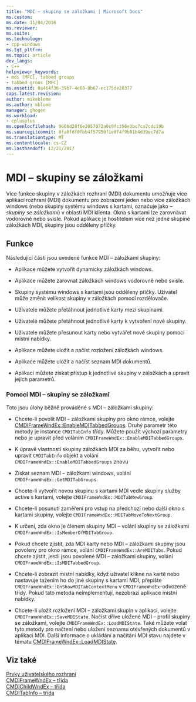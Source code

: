 ```yaml
---
title: "MDI – skupiny se záložkami | Microsoft Docs"
ms.custom: 
ms.date: 11/04/2016
ms.reviewer: 
ms.suite: 
ms.technology:
- cpp-windows
ms.tgt_pltfrm: 
ms.topic: article
dev_langs:
- C++
helpviewer_keywords:
- mdi [MFC], tabbed groups
- tabbed grous [MFC]
ms.assetid: 0a464f36-39b7-4e68-8b67-ec175de28377
caps.latest.revision: 
author: mikeblome
ms.author: mblome
manager: ghogen
ms.workload:
- cplusplus
ms.openlocfilehash: 9606d28f6e2057072a0c9fc356e3bc7ca7cdc19b
ms.sourcegitcommit: 8fa8fdf0fbb4f57950f1e8f4f9b81b4d39ec7d7a
ms.translationtype: MT
ms.contentlocale: cs-CZ
ms.lasthandoff: 12/21/2017
---
```

# <a name="mdi-tabbed-groups"></a>MDI – skupiny se záložkami
Více funkce skupiny v záložkách rozhraní (MDI) dokumentu umožňuje více aplikací rozhraní (MDI) dokumentu pro zobrazení jeden nebo více záložkách windows (nebo skupiny systému windows s kartami, označuje jako *– skupiny se záložkami*) v oblasti MDI klienta. Okna s kartami lze zarovnávat vodorovně nebo svisle. Pokud aplikace je hostitelem více než jedné skupině záložkách MDI, skupiny jsou odděleny příčky.  
  
## <a name="features"></a>Funkce  
 Následující části jsou uvedené funkce MDI – záložkami skupiny:  
  
-   Aplikace můžete vytvořit dynamicky záložkách windows.  
  
-   Aplikace můžete zarovnat záložkách windows vodorovně nebo svisle.  
  
-   Skupiny systému windows s kartami jsou odděleny příčky. Uživatel může změnit velikost skupiny v záložkách pomocí rozdělovače.  
  
-   Uživatele můžete přetáhnout jednotlivé karty mezi skupinami.  
  
-   Uživatele můžete přetáhnout jednotlivé karty k vytvoření nové skupiny.  
  
-   Uživatele můžete přesunout karty nebo vytvářet nové skupiny pomocí místní nabídky.  
  
-   Aplikace můžete uložit a načíst rozložení záložkách windows.  
  
-   Aplikace můžete uložit a načíst seznam MDI dokumentů.  
  
-   Aplikaci můžete získat přístup k jednotlivé skupiny v záložkách a upravit jejich parametrů.  
  
### <a name="using-mdi-tabbed-groups"></a>Pomocí MDI – skupiny se záložkami  
 Toto jsou úlohy běžně prováděné s MDI – záložkami skupiny:  
  
-   Chcete-li povolit MDI – záložkami skupiny pro okno rámce, volejte [CMDIFrameWndEx::EnableMDITabbedGroups](../mfc/reference/cmdiframewndex-class.md#enablemditabbedgroups). Druhý parametr této metody je instance `CMDITabInfo` třídy. Můžete použít výchozí parametry nebo je upravit před voláním `CMDIFrameWndEx::EnableMDITabbedGroups`.  
  
-   K úpravě vlastností skupiny záložkách MDI za běhu, vytvořit nebo upravit `CMDITabInfo` objekt a volání `CMDIFrameWndEx::EnableMDITabbedGroups` znovu  
  
-   Získat seznam MDI – záložkami windows, volání `CMDIFrameWndEx::GetMDITabGroups`.  
  
-   Chcete-li vytvořit novou skupinu s kartami MDI vedle skupiny služby active s kartami, volejte `CMDIFrameWndEx::MDITabNewGroup`.  
  
-   Chcete-li posunutí zaměření pro vstup na předchozí nebo další okno s kartami skupiny, volejte `CMDIFrameWndEx::MDITabMoveToNextGroup`.  
  
-   K určení, zda okno je členem skupiny MDI – volání skupiny se záložkami `CMDIFrameWndEx::IsMemberOfMDITabGroup`.  
  
-   Pokud chcete zjistit, zda MDI karty nebo MDI – záložkami skupiny jsou povoleny pro okno rámce, volání `CMDIFrameWndEx::AreMDITabs`. Pokud chcete zjistit, jestli jsou povolené MDI – záložkami skupiny, volání `CMDIFrameWndEx::IsMDITabbedGroup`.  
  
-   Chcete-li zobrazit místní nabídky, když uživatel klikne na kartě nebo nastavuje tažením ho do jiné skupiny s kartami MDI, přepište `CMDIFrameWndEx::OnShowMDITabContextMenu` v `CMDIFrameWndEx`-odvozené třídy. Pokud tato metoda neimplementují, nezobrazí aplikace místní nabídky.  
  
-   Chcete-li uložit rozložení MDI – záložkami skupin v aplikaci, volejte `CMDIFrameWndEx::SaveMDIState`. Načíst dříve uložené MDI – profil skupiny se záložkami, volejte `CMDIFrameWndEx::LoadMDIState`. Také můžete volat tyto metody pro načtení nebo uložení seznamu otevřených dokumentů v aplikaci MDI. Další informace o ukládání a načítání MDI stavu najdete v tématu [CMDIFrameWndEx::LoadMDIState](../mfc/reference/cmdiframewndex-class.md#loadmdistate).  
  
## <a name="see-also"></a>Viz také  
 [Prvky uživatelského rozhraní](../mfc/user-interface-elements-mfc.md)   
 [CMDIFrameWndEx – třída](../mfc/reference/cmdiframewndex-class.md)   
 [CMDIChildWndEx – třída](../mfc/reference/cmdichildwndex-class.md)   
 [CMDITabInfo – třída](../mfc/reference/cmditabinfo-class.md)
